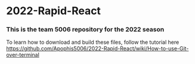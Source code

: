 # 2022-Rapid-React
### This is the team 5006 repository for the 2022 season

To learn how to download and build these files, follow the tutorial here https://github.com/Apophis5006/2022-Rapid-React/wiki/How-to-use-Git-over-terminal
